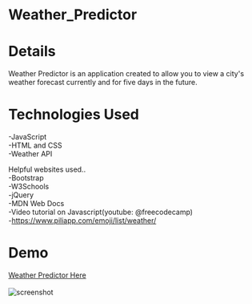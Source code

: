 # Weather_Predictor

# Details
Weather Predictor is an application created to allow you to view a city's weather forecast currently and for five days in the future.

# Technologies Used
-JavaScript<br>
-HTML and CSS<br>
-Weather API


Helpful websites used..<br>
-Bootstrap<br>
-W3Schools<br>
-jQuery<br>
-MDN Web Docs<br>
-Video tutorial on Javascript(youtube: @freecodecamp)<br>
-https://www.piliapp.com/emoji/list/weather/

# Demo
<a href="https://lianajayde.github.io/Weather_Predictor/">Weather Predictor Here</a>
<br>
<br>
![screenshot](https://user-images.githubusercontent.com/117928966/233749146-399531e5-7df8-43e5-ad57-5e4258211235.jpg)

